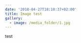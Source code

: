 ```yaml
---
date: '2018-04-27T18:10:37+02:00'
title: Image test
gallery:
  - image: /media_folder/1.jpg
---
```

test
